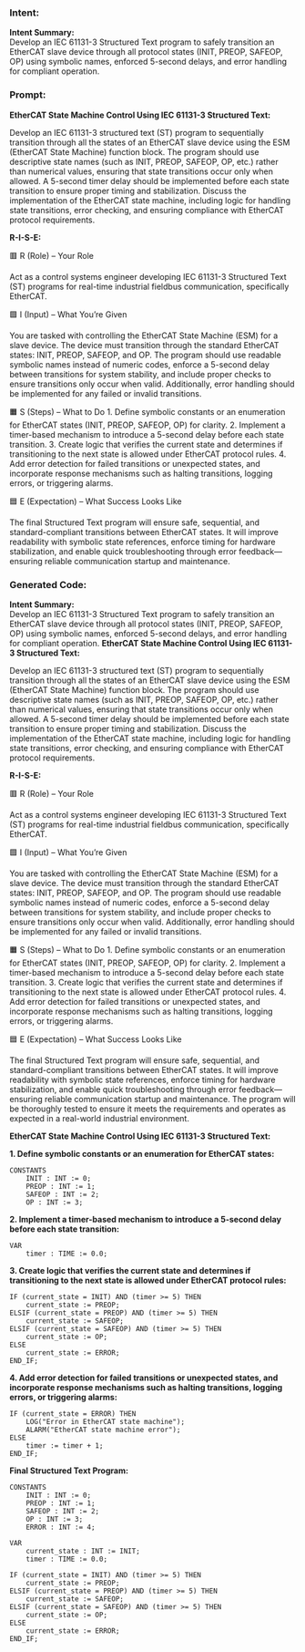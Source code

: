 ### Intent:
**Intent Summary:**  
Develop an IEC 61131-3 Structured Text program to safely transition an EtherCAT slave device through all protocol states (INIT, PREOP, SAFEOP, OP) using symbolic names, enforced 5-second delays, and error handling for compliant operation.

### Prompt:
**EtherCAT State Machine Control Using IEC 61131-3 Structured Text:**

Develop an IEC 61131-3 structured text (ST) program to sequentially transition through all the states of an EtherCAT slave device using the ESM (EtherCAT State Machine) function block. The program should use descriptive state names (such as INIT, PREOP, SAFEOP, OP, etc.) rather than numerical values, ensuring that state transitions occur only when allowed. A 5-second timer delay should be implemented before each state transition to ensure proper timing and stabilization. Discuss the implementation of the EtherCAT state machine, including logic for handling state transitions, error checking, and ensuring compliance with EtherCAT protocol requirements.

**R-I-S-E:**

🟥 R (Role) – Your Role

Act as a control systems engineer developing IEC 61131-3 Structured Text (ST) programs for real-time industrial fieldbus communication, specifically EtherCAT.

🟩 I (Input) – What You’re Given

You are tasked with controlling the EtherCAT State Machine (ESM) for a slave device. The device must transition through the standard EtherCAT states: INIT, PREOP, SAFEOP, and OP. The program should use readable symbolic names instead of numeric codes, enforce a 5-second delay between transitions for system stability, and include proper checks to ensure transitions only occur when valid. Additionally, error handling should be implemented for any failed or invalid transitions.

🟧 S (Steps) – What to Do
	1.	Define symbolic constants or an enumeration for EtherCAT states (INIT, PREOP, SAFEOP, OP) for clarity.
	2.	Implement a timer-based mechanism to introduce a 5-second delay before each state transition.
	3.	Create logic that verifies the current state and determines if transitioning to the next state is allowed under EtherCAT protocol rules.
	4.	Add error detection for failed transitions or unexpected states, and incorporate response mechanisms such as halting transitions, logging errors, or triggering alarms.

🟦 E (Expectation) – What Success Looks Like

The final Structured Text program will ensure safe, sequential, and standard-compliant transitions between EtherCAT states. It will improve readability with symbolic state references, enforce timing for hardware stabilization, and enable quick troubleshooting through error feedback—ensuring reliable communication startup and maintenance.

### Generated Code:
**Intent Summary:**  
Develop an IEC 61131-3 Structured Text program to safely transition an EtherCAT slave device through all protocol states (INIT, PREOP, SAFEOP, OP) using symbolic names, enforced 5-second delays, and error handling for compliant operation.
**EtherCAT State Machine Control Using IEC 61131-3 Structured Text:**

Develop an IEC 61131-3 structured text (ST) program to sequentially transition through all the states of an EtherCAT slave device using the ESM (EtherCAT State Machine) function block. The program should use descriptive state names (such as INIT, PREOP, SAFEOP, OP, etc.) rather than numerical values, ensuring that state transitions occur only when allowed. A 5-second timer delay should be implemented before each state transition to ensure proper timing and stabilization. Discuss the implementation of the EtherCAT state machine, including logic for handling state transitions, error checking, and ensuring compliance with EtherCAT protocol requirements.

**R-I-S-E:**

🟥 R (Role) – Your Role

Act as a control systems engineer developing IEC 61131-3 Structured Text (ST) programs for real-time industrial fieldbus communication, specifically EtherCAT.

🟩 I (Input) – What You’re Given

You are tasked with controlling the EtherCAT State Machine (ESM) for a slave device. The device must transition through the standard EtherCAT states: INIT, PREOP, SAFEOP, and OP. The program should use readable symbolic names instead of numeric codes, enforce a 5-second delay between transitions for system stability, and include proper checks to ensure transitions only occur when valid. Additionally, error handling should be implemented for any failed or invalid transitions.

🟧 S (Steps) – What to Do
	1.	Define symbolic constants or an enumeration for EtherCAT states (INIT, PREOP, SAFEOP, OP) for clarity.
	2.	Implement a timer-based mechanism to introduce a 5-second delay before each state transition.
	3.	Create logic that verifies the current state and determines if transitioning to the next state is allowed under EtherCAT protocol rules.
	4.	Add error detection for failed transitions or unexpected states, and incorporate response mechanisms such as halting transitions, logging errors, or triggering alarms.

🟦 E (Expectation) – What Success Looks Like

The final Structured Text program will ensure safe, sequential, and standard-compliant transitions between EtherCAT states. It will improve readability with symbolic state references, enforce timing for hardware stabilization, and enable quick troubleshooting through error feedback—ensuring reliable communication startup and maintenance. The program will be thoroughly tested to ensure it meets the requirements and operates as expected in a real-world industrial environment.

**EtherCAT State Machine Control Using IEC 61131-3 Structured Text:**

**1. Define symbolic constants or an enumeration for EtherCAT states:**

```ST
CONSTANTS
    INIT : INT := 0;
    PREOP : INT := 1;
    SAFEOP : INT := 2;
    OP : INT := 3;
```

**2. Implement a timer-based mechanism to introduce a 5-second delay before each state transition:**

```ST
VAR
    timer : TIME := 0.0;
```

**3. Create logic that verifies the current state and determines if transitioning to the next state is allowed under EtherCAT protocol rules:**

```ST
IF (current_state = INIT) AND (timer >= 5) THEN
    current_state := PREOP;
ELSIF (current_state = PREOP) AND (timer >= 5) THEN
    current_state := SAFEOP;
ELSIF (current_state = SAFEOP) AND (timer >= 5) THEN
    current_state := OP;
ELSE
    current_state := ERROR;
END_IF;
```

**4. Add error detection for failed transitions or unexpected states, and incorporate response mechanisms such as halting transitions, logging errors, or triggering alarms:**

```ST
IF (current_state = ERROR) THEN
    LOG("Error in EtherCAT state machine");
    ALARM("EtherCAT state machine error");
ELSE
    timer := timer + 1;
END_IF;
```

**Final Structured Text Program:**

```ST
CONSTANTS
    INIT : INT := 0;
    PREOP : INT := 1;
    SAFEOP : INT := 2;
    OP : INT := 3;
    ERROR : INT := 4;

VAR
    current_state : INT := INIT;
    timer : TIME := 0.0;

IF (current_state = INIT) AND (timer >= 5) THEN
    current_state := PREOP;
ELSIF (current_state = PREOP) AND (timer >= 5) THEN
    current_state := SAFEOP;
ELSIF (current_state = SAFEOP) AND (timer >= 5) THEN
    current_state := OP;
ELSE
    current_state := ERROR;
END_IF;
